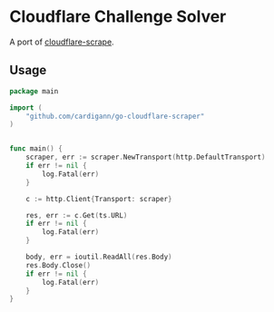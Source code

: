 Cloudflare Challenge Solver
===========================

A port of [cloudflare-scrape](https://github.com/Anorov/cloudflare-scrape).

Usage
-----

```go
package main

import (
    "github.com/cardigann/go-cloudflare-scraper"
)


func main() {
	scraper, err := scraper.NewTransport(http.DefaultTransport)
	if err != nil {
		log.Fatal(err)
	}

	c := http.Client{Transport: scraper}

	res, err := c.Get(ts.URL)
	if err != nil {
		log.Fatal(err)
	}

	body, err = ioutil.ReadAll(res.Body)
	res.Body.Close()
	if err != nil {
		log.Fatal(err)
	}
}

